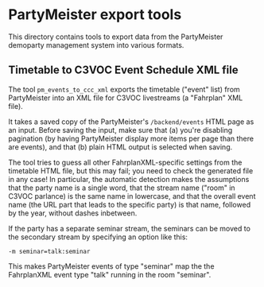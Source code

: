 # PartyMeister export tools

This directory contains tools to export data from the PartyMeister demoparty
management system into various formats.


## Timetable to C3VOC Event Schedule XML file

The tool `pm_events_to_ccc_xml` exports the timetable ("event" list) from
PartyMeister into an XML file for C3VOC livestreams (a "Fahrplan" XML file).

It takes a saved copy of the PartyMeister's `/backend/events` HTML page as
an input. Before saving the input, make sure that (a) you're disabling
pagination (by having PartyMeister display more items per page than there
are events), and that (b) plain HTML output is selected when saving.

The tool tries to guess all other FahrplanXML-specific settings from the
timetable HTML file, but this may fail; you need to check the generated file
in any case! In particular, the automatic detection makes the assumptions that
the party name is a single word, that the stream name ("room" in C3VOC parlance)
is the same name in lowercase, and that the overall event name (the URL part
that leads to the specific party) is that name, followed by the year, without
dashes inbetween.

If the party has a separate seminar stream, the seminars can be moved to
the secondary stream by specifying an option like this:

    -m seminar=talk:seminar

This makes PartyMeister events of type "seminar" map the the FahrplanXML event
type "talk" running in the room "seminar".
